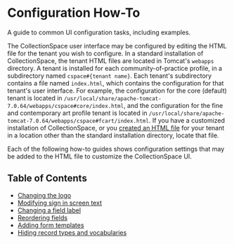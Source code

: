 # Configuration How-To

A guide to common UI configuration tasks, including examples.

The CollectionSpace user interface may be configured by editing the HTML file for the tenant you
wish to configure. In a standard installation of CollectionSpace, the tenant HTML files are located in Tomcat's `webapps` directory. A tenant is installed for each community-of-practice profile, in a subdirectory named `cspace#{tenant name}`. Each tenant's subdirectory contains a file named `index.html`, which contains the configuration for that tenant's user interface. For example, the configuration for the core (default) tenant is located in `/usr/local/share/apache-tomcat-7.0.64/webapps/cspace#core/index.html`, and the configuration for the fine and contemporary art profile tenant is located in `/usr/local/share/apache-tomcat-7.0.64/webapps/cspace#fcart/index.html`. If you have a customized installation of CollectionSpace, or you [created an HTML file](../../installation) for your tenant in a location other than the standard installation directory, locate that file.

Each of the following how-to guides shows configuration settings that may be added to the HTML file to customize the CollectionSpace UI.

## Table of Contents

- [Changing the logo](Logo.md)
- [Modifying sign in screen text](SignInText.md)
- [Changing a field label](FieldLabel.md)
- [Reordering fields](ReorderingFields.md)
- [Adding form templates](AddingTemplates.md)
- [Hiding record types and vocabularies](HideRecord.md)
